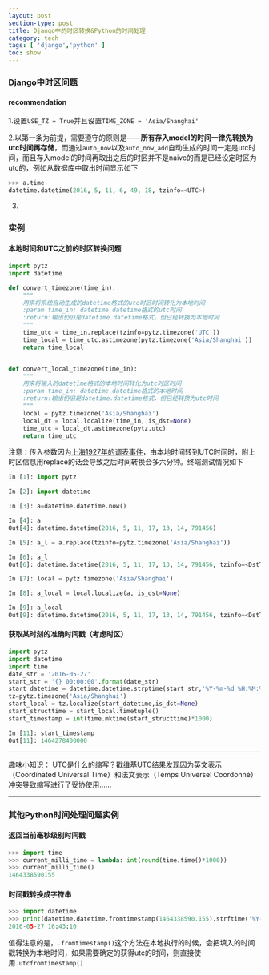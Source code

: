 ```yaml
---
layout: post
section-type: post
title: Django中的时区转换&Python的时间处理
category: tech
tags: [ 'django','python' ]
toc: show
---
```



### Django中时区问题

#### recommendation

1.设置`USE_TZ = True`并且设置`TIME_ZONE = 'Asia/Shanghai'`

2.以第一条为前提，需要遵守的原则是——__所有存入model的时间一律先转换为utc时间再存储__，而通过`auto_now`以及`auto_now_add`自动生成的时间一定是utc时间，而且存入model的时间再取出之后的时区并不是naive的而是已经设定时区为utc的，例如从数据库中取出时间显示如下

```python
>>> a.time
datetime.datetime(2016, 5, 11, 6, 49, 18, tzinfo=<UTC>)
```

3.



### 实例

#### 本地时间和UTC之前的时区转换问题

```python
import pytz
import datetime

def convert_timezone(time_in):
    """
    用来将系统自动生成的datetime格式的utc时区时间转化为本地时间
    :param time_in: datetime.datetime格式的utc时间
    :return:输出仍旧是datetime.datetime格式，但已经转换为本地时间
    """
    time_utc = time_in.replace(tzinfo=pytz.timezone('UTC'))
    time_local = time_utc.astimezone(pytz.timezone('Asia/Shanghai'))
    return time_local


def convert_local_timezone(time_in):
    """
    用来将输入的datetime格式的本地时间转化为utc时区时间
    :param time_in: datetime.datetime格式的本地时间
    :return:输出仍旧是datetime.datetime格式，但已经转换为utc时间
    """
    local = pytz.timezone('Asia/Shanghai')
    local_dt = local.localize(time_in, is_dst=None)
    time_utc = local_dt.astimezone(pytz.utc)
    return time_utc
```

注意：传入参数因为[上海1927年的调表事件](http://stackoverflow.com/questions/6841333/why-is-subtracting-these-two-times-in-1927-giving-a-strange-result)，由本地时间转到UTC时间时，附上时区信息用replace的话会导致之后时间转换会多六分钟。终端测试情况如下

```python
In [1]: import pytz

In [2]: import datetime

In [3]: a=datetime.datetime.now()

In [4]: a
Out[4]: datetime.datetime(2016, 5, 11, 17, 13, 14, 791456)

In [5]: a_l = a.replace(tzinfo=pytz.timezone('Asia/Shanghai'))

In [6]: a_l
Out[6]: datetime.datetime(2016, 5, 11, 17, 13, 14, 791456, tzinfo=<DstTzInfo 'Asia/Shanghai' LMT+8:06:00 STD>)

In [7]: local = pytz.timezone('Asia/Shanghai')

In [8]: a_local = local.localize(a, is_dst=None)

In [9]: a_local
Out[9]: datetime.datetime(2016, 5, 11, 17, 13, 14, 791456, tzinfo=<DstTzInfo 'Asia/Shanghai' CST+8:00:00 STD>)
```

#### 获取某时刻的准确时间戳（考虑时区）

```python
import pytz
import datetime
import time
date_str = '2016-05-27'
start_str = '{} 00:00:00'.format(date_str)
start_datetime = datetime.datetime.strptime(start_str,'%Y-%m-%d %H:%M:%S')
tz=pytz.timezone('Asia/Shanghai')
start_local = tz.localize(start_datetime,is_dst=None)
start_structtime = start_local.timetuple()
start_timestamp = int(time.mktime(start_structtime)*1000)

In [11]: start_timestamp
Out[11]: 1464278400000
```

---

趣味小知识：
UTC是什么的缩写？戳[维基UTC](https://zh.wikipedia.org/wiki/%E5%8D%8F%E8%B0%83%E4%B8%96%E7%95%8C%E6%97%B6)结果发现因为英文表示（Coordinated Universal Time）和法文表示（Temps Universel Coordonné）冲突导致缩写进行了妥协使用……

---



### 其他Python时间处理问题实例

#### 返回当前毫秒级别时间戳

```python
>>> import time
>>> current_milli_time = lambda: int(round(time.time()*1000))
>>> current_milli_time()
1464338590155
```

#### 时间戳转换成字符串

```python
>>> import datetime
>>> print(datetime.datetime.fromtimestamp(1464338590.155).strftime('%Y-%m-%d %H:%M:%S'))
2016-05-27 16:43:10
```

值得注意的是，`.fromtimestamp()`这个方法在本地执行的时候，会把填入的时间戳转换为本地时间，如果需要确定的获得utc的时间，则直接使用`.utcfromtimestamp()`













